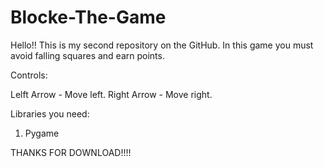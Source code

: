 # Blocke-The-Game
Hello!!
This is my second repository on the GitHub.
In this game you must avoid falling squares and earn points.

Controls:

Lelft Arrow - Move left.
Right Arrow - Move right.

Libraries you need:
1. Pygame


THANKS FOR DOWNLOAD!!!!

